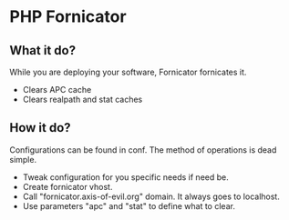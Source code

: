 PHP Fornicator
===============

What it do?
------------

While you are deploying your software, Fornicator fornicates it.

* Clears APC cache
* Clears realpath and stat caches

How it do?
-----------

Configurations can be found in conf. The method of operations is dead simple. 

* Tweak configuration for you specific needs if need be.
* Create fornicator vhost.
* Call "fornicator.axis-of-evil.org" domain. It always goes to localhost.
* Use parameters "apc" and "stat" to define what to clear.

